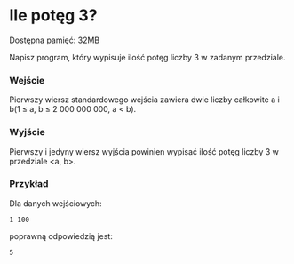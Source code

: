 # Ile potęg 3?
Dostępna pamięć: 32MB

Napisz program, który wypisuje ilość potęg liczby 3 w zadanym przedziale.
### Wejście
Pierwszy wiersz standardowego wejścia zawiera dwie liczby całkowite a i b(1 ≤ a, b ≤ 2 000 000 000, a < b).
### Wyjście
Pierwszy i jedyny wiersz wyjścia powinien wypisać ilość potęg liczby 3 w przedziale <a, b>.
### Przykład
Dla danych wejściowych:
```
1 100
```
poprawną odpowiedzią jest:
```
5
```
